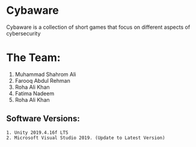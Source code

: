 # Cybaware
Cybaware is a collection of short games that focus on different aspects of cybersecurity

# The Team: 
  1. Muhammad Shahrom Ali
  2. Farooq Abdul Rehman
  3. Roha Ali Khan 
  4. Fatima Nadeem
  5. Roha Ali Khan 

## Software Versions:
    1. Unity 2019.4.16f LTS
    2. Microsoft Visual Studio 2019. (Update to Latest Version)
    
   
